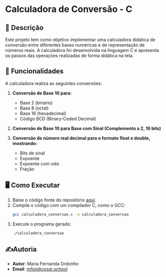 # Calculadora de Conversão - C

## 📜 Descrição
Este projeto tem como objetivo implementar uma calculadora didática de conversão entre diferentes bases numéricas e de representação de números reais. A calculadora foi desenvolvida na linguagem C e apresenta os passos das operações realizadas de forma didática na tela.

## 🔧 Funcionalidades
A calculadora realiza as seguintes conversões:

1. **Conversão de Base 10 para:**
   -  Base 2 (binário)
   -  Base 8 (octal)
   -  Base 16 (hexadecimal)
   -  Código BCD (Binary-Coded Decimal)
   
2. **Conversão de Base 10 para Base com Sinal (Complemento a 2, 16 bits)**

3. **Conversão de número real decimal para o formato float e double, mostrando:**
   -  Bits de sinal
   -  Expoente
   -  Expoente com viés
   -  Fração

## 🖥️ Como Executar

1. Baixe o código fonte do repositório [aqui](link_do_git).
2. Compile o código com um compilador C, como o GCC:
   ```bash
   gcc calculadora_conversao.c -o calculadora_conversao
3. Execute o programa gerado:
   ```bash
   ./calculadora_conversao

## ✍️Autoria
- **Autor**: Maria Fernanda Ordonho
- **Email**: *mfso@cesar.school*
